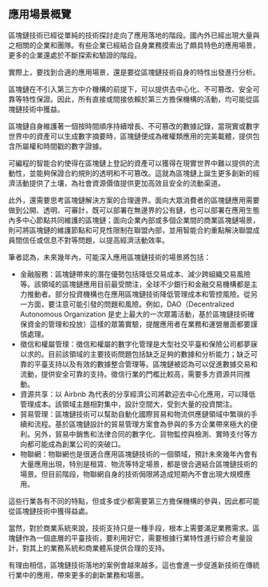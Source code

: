 ## 應用場景概覽

區塊鏈技術已經從單純的技術探討走向了應用落地的階段。國內外已經出現大量與之相關的企業和團隊。有些企業已經結合自身業務摸索出了頗具特色的應用場景，更多的企業還處於不斷探索和驗證的階段。

實際上，要找到合適的應用場景，還是要從區塊鏈技術自身的特性出發進行分析。

區塊鏈在不引入第三方中介機構的前提下，可以提供去中心化、不可篡改、安全可靠等特性保證。因此，所有直接或間接依賴於第三方擔保機構的活動，均可能從區塊鏈技術中獲益。

區塊鏈自身維護著一個按時間順序持續增長、不可篡改的數據記錄，當現實或數字世界中的資產可以生成數字摘要時，區塊鏈便成為確權類應用的完美載體，提供包含所屬權和時間戳的數字證據。

可編程的智能合約使得在區塊鏈上登記的資產可以獲得在現實世界中難以提供的流動性，並能夠保證合約規則的透明和不可篡改。這就為區塊鏈上誕生更多創新的經濟活動提供了土壤，為社會資源價值提供更加高效且安全的流動渠道。

此外，還需要思考區塊鏈解決方案的合理邊界。面向大眾消費者的區塊鏈應用需要做到公開、透明、可審計，既可以部署在無邊界的公有鏈，也可以部署在應用生態內多中心節點共同維護的區塊鏈；面向企業內部或多個企業間的商業區塊鏈場景，則可將區塊鏈的維護節點和可見性限制在聯盟內部，並用智能合約重點解決聯盟成員間信任或信息不對等問題，以提高經濟活動效率。

筆者認為，未來幾年內，可能深入應用區塊鏈技術的場景將包括：

* 金融服務：區塊鏈帶來的潛在優勢包括降低交易成本、減少跨組織交易風險等。該領域的區塊鏈應用目前最受關注，全球不少銀行和金融交易機構都是主力推動者。部分投資機構也在應用區塊鏈技術降低管理成本和管控風險。從另一方面，要注意可能引發的問題和風險。例如，DAO（Decentralized Autonomous Organization 是史上最大的一次眾籌活動，基於區塊鏈技術確保資金的管理和投放）這樣的眾籌實驗，提醒應用者在業務和運營層面都要謹慎處理。
* 徵信和權屬管理：徵信和權屬的數字化管理是大型社交平臺和保險公司都夢寐以求的。目前該領域的主要技術問題包括缺乏足夠的數據和分析能力；缺乏可靠的平臺支持以及有效的數據整合管理等。區塊鏈被認為可以促進數據交易和流動，提供安全可靠的支持。徵信行業的門檻比較高，需要多方資源共同推動。
* 資源共享：以 Airbnb 為代表的分享經濟公司將歡迎去中心化應用，可以降低管理成本。該領域主題相對集中，設計空間大，受到大量的投資關注。
* 貿易管理：區塊鏈技術可以幫助自動化國際貿易和物流供應鏈領域中繁瑣的手續和流程。基於區塊鏈設計的貿易管理方案會為參與的多方企業帶來極大的便利。另外，貿易中銷售和法律合同的數字化、貨物監控與檢測、實時支付等方向都可能成為創業公司的突破口。
* 物聯網：物聯網也是很適合應用區塊鏈技術的一個領域，預計未來幾年內會有大量應用出現，特別是租賃、物流等特定場景，都是很合適結合區塊鏈技術的場景。但目前階段，物聯網自身的技術侷限將造成短期內不會出現大規模應用。

這些行業各有不同的特點，但或多或少都需要第三方擔保機構的參與，因此都可能從區塊鏈技術中獲得益處。

當然，對於商業系統來說，技術支持只是一種手段，根本上需要滿足業務需求。區塊鏈作為一個底層的平臺技術，要利用好它，需要根據行業特性進行綜合考量設計，對其上的業務系統和商業體系提供合理的支持。

有理由相信，區塊鏈技術落地的案例會越來越多。這也會進一步促進新技術在傳統行業中的應用，帶來更多的創新業務和場景。
